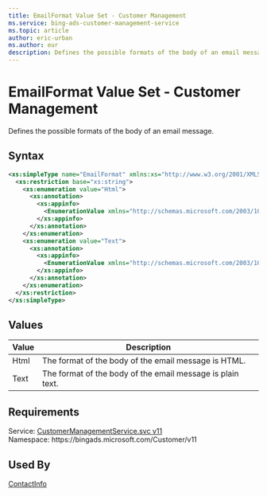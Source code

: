 ```yaml
---
title: EmailFormat Value Set - Customer Management
ms.service: bing-ads-customer-management-service
ms.topic: article
author: eric-urban
ms.author: eur
description: Defines the possible formats of the body of an email message.
---
```

# EmailFormat Value Set - Customer Management
Defines the possible formats of the body of an email message.

## Syntax
```xml
<xs:simpleType name="EmailFormat" xmlns:xs="http://www.w3.org/2001/XMLSchema">
  <xs:restriction base="xs:string">
    <xs:enumeration value="Html">
      <xs:annotation>
        <xs:appinfo>
          <EnumerationValue xmlns="http://schemas.microsoft.com/2003/10/Serialization/">1</EnumerationValue>
        </xs:appinfo>
      </xs:annotation>
    </xs:enumeration>
    <xs:enumeration value="Text">
      <xs:annotation>
        <xs:appinfo>
          <EnumerationValue xmlns="http://schemas.microsoft.com/2003/10/Serialization/">2</EnumerationValue>
        </xs:appinfo>
      </xs:annotation>
    </xs:enumeration>
  </xs:restriction>
</xs:simpleType>
```

## <a name="values"></a>Values


|Value|Description|
|-----------|---------------|
|<a name="html"></a>Html|The format of the body of the email message is HTML.|
|<a name="text"></a>Text|The format of the body of the email message is plain text.|

## Requirements
Service: [CustomerManagementService.svc v11](https://clientcenter.api.bingads.microsoft.com/Api/CustomerManagement/v11/CustomerManagementService.svc)  
Namespace: https\://bingads.microsoft.com/Customer/v11  

## Used By
[ContactInfo](contactinfo.md)  
